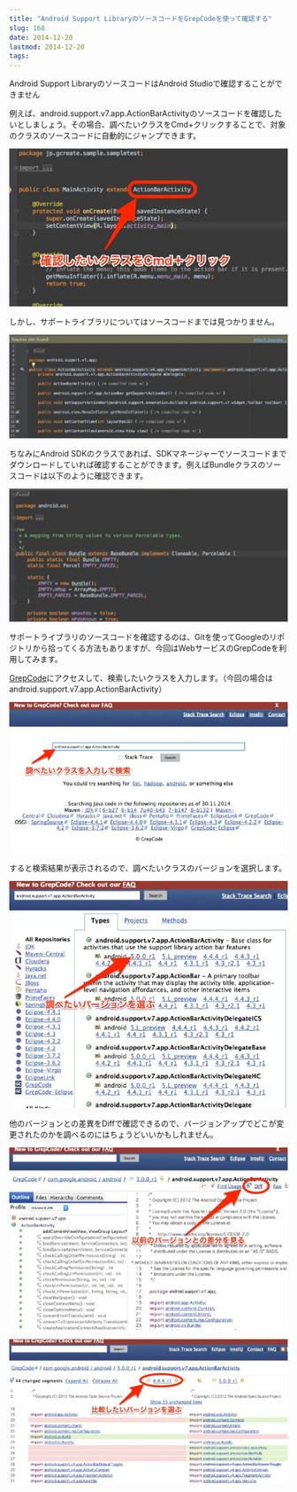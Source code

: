 ```yaml
---
title: "Android Support LibraryのソースコードをGrepCodeを使って確認する"
slug: 168
date: 2014-12-20
lastmod: 2014-12-20
tags: 
---
```


Android Support LibraryのソースコードはAndroid Studioで確認することができません

例えば、android.support.v7.app.ActionBarActivityのソースコードを確認したいとしましょう。その場合、調べたいクラスをCmd+クリックすることで、対象のクラスのソースコードに自動的にジャンプできます。

![Android Studioでソースコードを確認する](6eb11c616704a61f7fabe63eae153a67.jpg)

しかし、サポートライブラリについてはソースコードまでは見つかりません。

![ActionBarActivity](ActionBarActivity.jpg)

ちなみにAndroid SDKのクラスであれば、SDKマネージャーでソースコードまでダウンロードしていれば確認することができます。例えばBundleクラスのソースコードは以下のように確認できます。

![例：Bundleのソースコード](0fd4ce27d24a1d0c8359e43ff8d58e9b.jpg)

サポートライブラリのソースコードを確認するのは、Gitを使ってGoogleのリポジトリから拾ってくる方法もありますが、今回はWebサービスのGrepCodeを利用してみます。

<a href="http://grepcode.com/" class="broken_link">GrepCode</a>にアクセスして、検索したいクラスを入力します。（今回の場合はandroid.support.v7.app.ActionBarActivity）

![検索したいクラスを入力](cb0c23581f939230a15e58d59babe95f.jpg)

すると検索結果が表示されるので、調べたいクラスのバージョンを選択します。

![バージョンを選択](d30bc00ee8753b6de9a0866202a57b90.jpg)

他のバージョンとの差異をDiffで確認できるので、バージョンアップでどこが変更されたのかを調べるのにはちょうどいいかもしれません。

![他バージョンとの際はDiffで確認できる](5540faa9733549b0f604fb3995f2449b.jpg)

![比較するバージョンを選択](838451857577d15c1822e7a0078349cf.jpg)


  